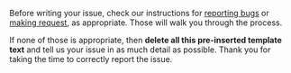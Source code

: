 Before writing your issue, check our instructions for [reporting bugs](https://github.com/caskroom/homebrew-cask#reporting-bugs) or [making request](https://github.com/caskroom/homebrew-cask#request), as appropriate. Those will walk you through the process.

If none of those is appropriate, then **delete all this pre-inserted template text** and tell us your issue in as much detail as possible. Thank you for taking the time to correctly report the issue.
